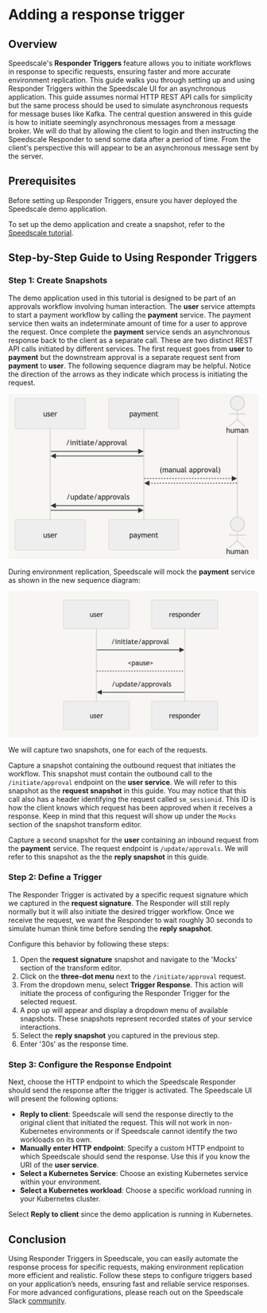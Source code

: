 # Adding a response trigger

## Overview

Speedscale's **Responder Triggers** feature allows you to initiate workflows in response to specific requests, ensuring faster and more accurate environment replication. This guide walks you through setting up and using Responder Triggers within the Speedscale UI for an asynchronous application. This guide assumes normal HTTP REST API calls for simplicity but the same process should be used to simulate asynchronous requests for message buses like Kafka. The central question answered in this guide is how to initiate seemingly asynchronous messages from a message broker. We will do that by allowing the client to login and then instructing the Speedscale Responder to send some data after a period of time. From the client's perspective this will appear to be an asynchronous message sent by the server.

## Prerequisites

Before setting up Responder Triggers, ensure you haver deployed the Speedscale demo application.

To set up the demo application and create a snapshot, refer to the [Speedscale tutorial](https://docs.speedscale.com/tutorial/).

## Step-by-Step Guide to Using Responder Triggers

### Step 1: Create Snapshots
The demo application used in this tutorial is designed to be part of an approvals workflow involving human interaction. The **user** service attempts to start a payment workflow by calling the **payment** service. The payment service then waits an indeterminate amount of time for a user to approve the request. Once complete the **payment** service sends an asynchronous response back to the client as a separate call. These are two distinct REST API calls initiated by different services. The first request goes from **user** to **payment** but the downstream approval is a separate request sent from **payment** to **user**. The following sequence diagram may be helpful. Notice the direction of the arrows as they indicate which process is initiating the request.

![original](./asynchronous/original-flow.png)

During environment replication, Speedscale will mock the **payment** service as shown in the new sequence diagram:

![new](./asynchronous/new-flow.png)

We will capture two snapshots, one for each of the requests.

Capture a snapshot containing the outbound request that initiates the workflow. This snapshot must contain the outbound call to the `/initiate/approval` endpoint on the **user service**. We will refer to this snapshot as the **request snapshot** in this guide. You may notice that this call also has a header identifying the request called `sm_sessionid`. This ID is how the client knows which request has been approved when it receives a response. Keep in mind that this request will show up under the `Mocks` section of the snapshot transform editor.

Capture a second snapshot for the **user** containing an inbound request from the **payment** service. The request endpoint is `/update/approvals`. We will refer to this snapshot as the the **reply snapshot** in this guide.

### Step 2: Define a Trigger
The Responder Trigger is activated by a specific request signature which we captured in the **request signature**. The Responder will still reply normally but it will also initiate the desired trigger workflow. Once we receive the request, we want the Responder to wait roughly 30 seconds to simulate human think time before sending the **reply snapshot**.

Configure this behavior by following these steps:
1. Open the **request signature** snapshot and navigate to the 'Mocks' section of the transform editor.
2. Click on the **three-dot menu** next to the `/initiate/approval` request.
3. From the dropdown menu, select **Trigger Response**. This action will initiate the process of configuring the Responder Trigger for the selected request.
4. A pop up will appear and display a dropdown menu of available snapshots. These snapshots represent recorded states of your service interactions.
5. Select the **reply snapshot** you captured in the previous step.
6. Enter '30s' as the response time.

### Step 3: Configure the Response Endpoint
Next, choose the HTTP endpoint to which the Speedscale Responder should send the response after the trigger is activated. The Speedscale UI will present the following options:

- **Reply to client**: Speedscale will send the response directly to the original client that initiated the request. This will not work in non-Kubernetes environments or if Speedscale cannot identify the two workloads on its own.
- **Manually enter HTTP endpoint**: Specify a custom HTTP endpoint to which Speedscale should send the response. Use this if you know the URI of the **user service**.
- **Select a Kubernetes Service**: Choose an existing Kubernetes service within your environment.
- **Select a Kubernetes workload**: Choose a specific workload running in your Kubernetes cluster.

Select **Reply to client** since the demo application is running in Kubernetes.

## Conclusion

Using Responder Triggers in Speedscale, you can easily automate the response process for specific requests, making environment replication more efficient and realistic. Follow these steps to configure triggers based on your application’s needs, ensuring fast and reliable service responses. For more advanced configurations, please reach out on the Speedscale Slack [community](https://slack.speedscale.com).